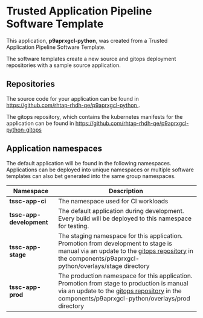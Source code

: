 # Trusted Application Pipeline Software Template

This application, **p9aprxgcl-python**, was created from a Trusted Application Pipeline Software Template.

The software templates create a new source and gitops deployment repositories with a sample source application. 

## Repositories

The source code for your application can be found in [https://github.com/rhtap-rhdh-qe/p9aprxgcl-python ](https://github.com/rhtap-rhdh-qe/p9aprxgcl-python ).
 
The gitops repository, which contains the kubernetes manifests for the application can be found in 
[https://github.com/rhtap-rhdh-qe/p9aprxgcl-python-gitops ](https://github.com/rhtap-rhdh-qe/p9aprxgcl-python-gitops ) 

## Application namespaces 

The default application will be found in the following namespaces. Applications can be deployed into unique namespaces or multiple software templates can also bet generated into the same group namespaces.  

|  Namespace   |  Description   |  
| -------- | -------- |
| **tssc-app-ci** | The namespace used for CI workloads |
| **tssc-app-development** | The default application during development. Every build will be deployed to this namespace for testing. |
| **tssc-app-stage** | The staging namespace for this application. Promotion from development to stage is manual via an update to the [gitops repository](https://github.com/rhtap-rhdh-qe/p9aprxgcl-python-gitops ) in the components/p9aprxgcl-python/overlays/stage directory |
| **tssc-app-prod** | The production namespace for this application. Promotion from stage to production is manual via an update to the [gitops repository](https://github.com/rhtap-rhdh-qe/p9aprxgcl-python-gitops ) in the components/p9aprxgcl-python/overlays/prod directory |